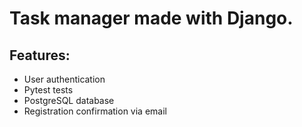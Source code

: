 # Task manager made with Django.
## Features:
- User authentication
- Pytest tests
- PostgreSQL database
- Registration confirmation via email

